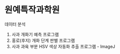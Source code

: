 # 원예특작과학원
데이터 분석

1. 사과 개화기 예측 프로그램
2. 홍로(후지) 개화 단계 판별 프로그램
3. 사과 과육 부분 HSV 색상 자동화 추출 프로그램 - ImageJ
